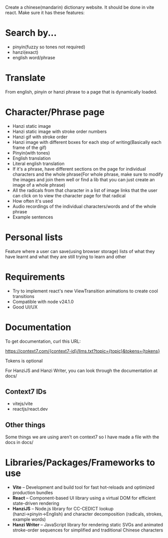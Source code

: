 Create a chinese(mandarin) dictionary website. It should be done in vite react. Make sure it has these features:

# Search by...
* pinyin(fuzzy so tones not required)
* hanzi(exact)
* english word/phrase

# Translate
From english, pinyin or hanzi phrase to a page that is dynamically loaded.

# Character/Phrase page
* Hanzi static image
* Hanzi static image with stroke order numbers
* Hanzi gif with stroke order
* Hanzi image with different boxes for each step of writing(Basically each frame of the gif)
* Pinyin(with tones)
* English translation
* Literal english translation
* If it's a phrase, have different sections on the page for individual characters and the whole phrase(For whole phrase, make sure to modify the images and join them well or find a lib that you can just create an image of a whole phrase)
* All the radicals from that character in a list of image links that the user can click on to view the character page for that radical
* How often it's used
* Audio recordings of the individual characters/words and of the whole phrase
* Example sentences

# Personal lists
Feature where a user can save(using browser storage) lists of what they have learnt and what they are still trying to learn and other

# Requirements
* Try to implement react's new ViewTransition animations to create cool transitions
* Compatible with node v24.1.0
* Good UI/UX

# Documentation
To get documentation, curl this URL:

https://context7.com/{context7-id}/llms.txt?topic={topic}&tokens={tokens}

Tokens is optional

For HanziJS and Hanzi Writer, you can look through the documentation at docs/

## Context7 IDs
* vitejs/vite
* reactjs/react.dev

## Other things
Some things we are using aren't on context7 so I have made a file with the docs in docs/

# Libraries/Packages/Frameworks to use
- **Vite** – Development and build tool for fast hot-reloads and optimized production bundles
- **React** – Component-based UI library using a virtual DOM for efficient state-driven rendering
- **HanziJS** – Node.js library for CC-CEDICT lookup (hanzi→pinyin→English) and character decomposition (radicals, strokes, example words)
- **Hanzi Writer** – JavaScript library for rendering static SVGs and animated stroke-order sequences for simplified and traditional Chinese characters